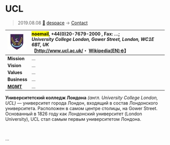 # UCL
> 2019.08.08 [🚀](../../index/index.md) [despace](../index.md) → [Contact](../contact.md)

|[![](../f/contact/u/ucl_logo1_thumb.webp)](../f/contact/u/ucl_logo1.webp)|<mark>noemail</mark>, +44(0)20-7679-2000 , Fax: …;<br> *University College London, Gower Street, London, WC1E 6BT, UK*<br> 【<http://www.ucl.ac.uk/>・ [Wikipedia(EN) ⎆](https://en.wikipedia.org/wiki/University_College_London)】|
|:--|:--|
|**Mission**|…|
|**Vision**|…|
|**Values**|…|
|**Business**|…|
|**[MGMT](../mgmt.md)**|…|

**Университетский колледж Лондона** *(англ. University College London, UCL)* — университет города Лондон, входящий в состав Лондонского университета. Расположен в самом центре столицы, на Gower Street. Основанный в 1826 году как Лондонский университет (London University), UCL стал самым первым университетом Лондона.


<p style="page-break-after:always"> </p>

…

